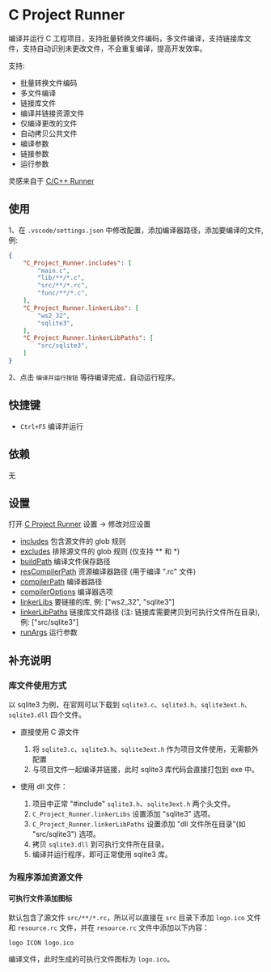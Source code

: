 # C Project Runner

编译并运行 C 工程项目，支持批量转换文件编码，多文件编译，支持链接库文件，支持自动识别未更改文件，不会重复编译，提高开发效率。

支持:

- 批量转换文件编码
- 多文件编译
- 链接库文件
- 编译并链接资源文件
- 仅编译更改的文件
- 自动拷贝公共文件
- 编译参数
- 链接参数
- 运行参数

灵感来自于 [C/C++ Runner](https://github.com/franneck94/vscode-c-cpp-runner)

## 使用

1、在 `.vscode/settings.json` 中修改配置，添加编译器路径，添加要编译的文件, 例:

```json
{
    "C_Project_Runner.includes": [
        "main.c",
        "lib/**/*.c",
        "src/**/*.rc",
        "func/**/*.c",
    ],
    "C_Project_Runner.linkerLibs": [
        "ws2_32",
        "sqlite3",
    ],
    "C_Project_Runner.linkerLibPaths": [
        "src/sqlite3",
    ]
}
```

2、点击 `编译并运行按钮` 等待编译完成，自动运行程序。

## 快捷键

- `Ctrl+F5` 编译并运行

## 依赖

无

## 设置

打开 [C Project Runner](vscode://settings/C_Project_Runner.buildPath) 设置 -> 修改对应设置

- [includes](vscode://settings/C_Project_Runner.includes) 包含源文件的 glob 规则
- [excludes](vscode://settings/C_Project_Runner.excludes) 排除源文件的 glob 规则 (仅支持 ** 和 *)
- [buildPath](vscode://settings/C_Project_Runner.buildPath) 编译文件保存路径
- [resCompilerPath](vscode://settings/C_Project_Runner.resCompilerPath) 资源编译器路径 (用于编译 ".rc" 文件)
- [compilerPath](vscode://settings/C_Project_Runner.compilerPath) 编译器路径
- [compilerOptions](vscode://settings/C_Project_Runner.compilerOptions) 编译器选项
- [linkerLibs](vscode://settings/C_Project_Runner.linkerLibs) 要链接的库, 例: ["ws2_32", "sqlite3"]
- [linkerLibPaths](vscode://settings/C_Project_Runner.linkerLibPaths) 链接库文件路径 (注: 链接库需要拷贝到可执行文件所在目录), 例: ["src/sqlite3"]
- [runArgs](vscode://settings/C_Project_Runner.runArgs) 运行参数

## 补充说明

### 库文件使用方式

以 sqlite3 为例，在官网可以下载到 `sqlite3.c`、`sqlite3.h`、`sqlite3ext.h`、`sqlite3.dll` 四个文件。

- 直接使用 C 源文件
  1. 将 `sqlite3.c`、`sqlite3.h`、`sqlite3ext.h` 作为项目文件使用，无需额外配置
  2. 与项目文件一起编译并链接，此时 sqlite3 库代码会直接打包到 exe 中。

- 使用 dll 文件：
   1. 项目中正常 "#include" `sqlite3.h`、`sqlite3ext.h` 两个头文件。
   2. `C_Project_Runner.linkerLibs` 设置添加 "sqlite3" 选项。
   3. `C_Project_Runner.linkerLibPaths` 设置添加 "dll 文件所在目录"(如 "src/sqlite3") 选项。
   4. 拷贝 `sqlite3.dll` 到可执行文件所在目录。
   5. 编译并运行程序，即可正常使用 sqlite3 库。


### 为程序添加资源文件

#### 可执行文件添加图标

默认包含了源文件 `src/**/*.rc`，所以可以直接在 `src` 目录下添加 `logo.ico` 文件和 `resource.rc` 文件，并在 `resource.rc` 文件中添加以下内容：

```
logo ICON logo.ico
```

编译文件，此时生成的可执行文件图标为 `logo.ico`。

